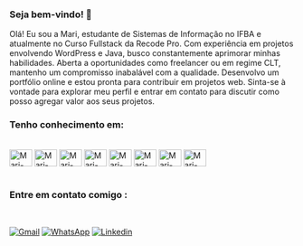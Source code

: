 ### Seja bem-vindo! 👋

Olá! Eu sou a Mari, estudante de Sistemas de Informação no IFBA e atualmente no Curso Fullstack da Recode Pro. Com experiência em projetos envolvendo WordPress e Java, busco constantemente aprimorar minhas habilidades. Aberta a oportunidades como freelancer ou em regime CLT, mantenho um compromisso inabalável com a qualidade. Desenvolvo um portfólio online e estou pronta para contribuir em projetos web. Sinta-se à vontade para explorar meu perfil e entrar em contato para discutir como posso agregar valor aos seus projetos.
### Tenho conhecimento em:
<div style="display: inline_block"><br>
  <img align="center" alt="Mari-HTML" height="30" width="40" src="https://cdn.jsdelivr.net/gh/devicons/devicon/icons/html5/html5-original.svg">
   <img  align="center" alt="Mari-CSS" height="30" width="40" src="https://cdn.jsdelivr.net/gh/devicons/devicon/icons/css3/css3-original.svg">        
   <img  align="center" alt="Mari-BOOTSTRAP" height="30" width="40" src="https://cdn.jsdelivr.net/gh/devicons/devicon/icons/bootstrap/bootstrap-original.svg" />
     <img align="center" alt="Mari-Js" height="30" width="40" src="https://cdn.jsdelivr.net/gh/devicons/devicon/icons/javascript/javascript-original.svg">
   <img align="center" alt="Mari-wordpress" height="30" width="40"src="https://cdn.jsdelivr.net/gh/devicons/devicon/icons/wordpress/wordpress-plain.svg" />    
 <img align="center" alt="Mari-php" height="30" width="40"src="https://cdn.jsdelivr.net/gh/devicons/devicon/icons/php/php-original.svg" />   
  <img align="center" alt="Mari-JAVA" height="30" width="40" src="https://cdn.jsdelivr.net/gh/devicons/devicon/icons/java/java-original.svg">   
 <img align="center" alt="Mari-Mysql" height="30" width="40"src="https://cdn.jsdelivr.net/gh/devicons/devicon/icons/mysql/mysql-plain.svg" />
                   
</div>

<br>

### Entre em contato comigo :

<div style="display: inline_block"><br>
 
[![Gmail](https://img.shields.io/badge/Gmail-D14836?style=for-the-badge&logo=gmail&logoColor=white)](mailto:marimoreirabsi@gmail.com)
[![WhatsApp](https://img.shields.io/badge/WhatsApp-25D366?style=for-the-badge&logo=whatsapp&logoColor=white)](https://api.whatsapp.com/send?phone=5577981345510&text=Ol%C3%A1!%20Estou%20entrando%20em%20contato%20pelo%20GitHub)
[![Linkedin](https://img.shields.io/badge/LinkedIn-0077B5?style=for-the-badge&logo=linkedin&logoColor=white)](https://www.linkedin.com/in/mariana-moreira-ti/)

</div>


